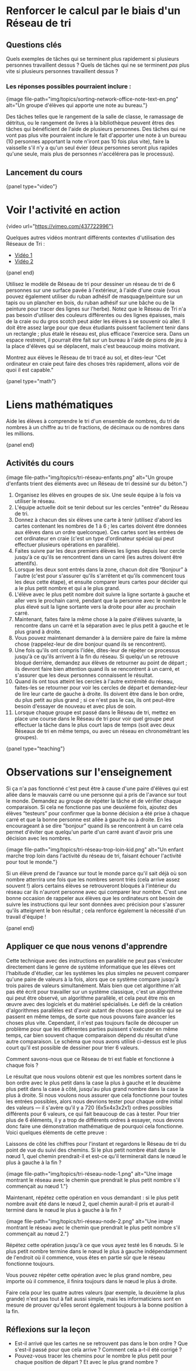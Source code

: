 # Renforcer le calcul par le biais d'un Réseau de tri

## Questions clés

Quels exemples de tâches qui se terminent plus rapidement si plusieurs personnes travaillent dessus ? Quels de tâches qui ne se terminent *pas* plus vite si plusieurs personnes travaillent dessus ?

### Les réponses possibles pourraient inclure :

{image file-path="img/topics/sorting-network-office-note-text-en.png" alt="Un groupe d'élèves qui apporte une note au bureau."}

Des tâches telles que le rangement de la salle de classe, le ramassage de détritus, ou le rangement de livres à la bibliothèque peuvent êtres des tâches qui bénéficient de l'aide de plusieurs personnes. Des tâches qui ne vont pas plus vite pourraient inclure le fait d'apporter une note à un bureau (10 personnes apportant la note n'iront pas 10 fois plus vite), faire la vaisselle s'il n'y a qu'un seul évier (deux personnes seront plus rapides qu'une seule, mais plus de personnes n'accélérera pas le processus).

## Lancement du cours

{panel type="video"}

# Voir l'activité en action

{video url="https://vimeo.com/437722996"}

Quelques autres vidéos montrant différents contextes d'utilisation des Réseaux de Tri :

- [Vidéo 1](https://vimeo.com/437726931)
- [Vidéo 2](https://vimeo.com/437726955)

{panel end}

Utilisez le modèle de Réseau de tri pour dessiner un réseau de tri de 6 personnes sur une surface pavée à l'extérieur, à l'aide d'une craie (vous pouvez également utiliser du ruban adhésif de masquage/peinture sur un tapis ou un plancher en bois, du ruban adhésif sur une bâche ou de la peinture pour tracer des lignes sur l'herbe). Notez que le Réseau de Tri n'a pas besoin d'utiliser des couleurs différentes ou des lignes épaisses, mais de la craie ou du gros scotch peut aider les élèves à se souvenir où aller. Il doit être assez large pour que deux étudiants puissent facilement tenir dans un rectangle ; plus étalé le réseau est, plus efficace l'exercice sera. Dans un espace restreint, il pourrait être fait sur un bureau à l'aide de pions de jeu à la place d'élèves qui se déplacent, mais c'est beaucoup moins motivant.

Montrez aux élèves le Réseau de tri tracé au sol, et dites-leur "Cet ordinateur en craie peut faire des choses très rapidement, allons voir de quoi il est capable."

{panel type="math"}

# Liens mathématiques

Aide les élèves à comprendre le tri d'un ensemble de nombres, du tri de nombres à un chiffre au tri de fractions, de décimaux ou de nombres dans les millions.

{panel end}

## Activités du cours

{image file-path="img/topics/tri-réseau-enfants.png" alt="Un groupe d'enfants trient des éléments avec un Réseau de tri dessiné sur du béton."}

1. Organisez les élèves en groupes de six. Une seule équipe à la fois va utiliser le réseau.
2. L'équipe actuelle doit se tenir debout sur les cercles "entrée" du Réseau de tri.
3. Donnez à chacun des six élèves une carte à tenir (utilisez d'abord les cartes contenant les nombres de 1 à 6 ; les cartes doivent être données aux élèves dans un ordre quelconque). Ces cartes sont les entrées de cet ordinateur en craie (c'est un type d'ordinateur spécial qui peut effectuer plusieurs opérations en parallèle).
4. Faites suivre par les deux premiers élèves les lignes depuis leur cercle jusqu'à ce qu'ils se rencontrent dans un carré (les autres doivent être attentifs).
5. Lorsque les deux sont entrés dans la zone, chacun doit dire “Bonjour” à l'autre (c'est pour s'assurer qu'ils s'arrêtent et qu'ils commencent tous les deux cette étape), et ensuite comparer leurs cartes pour décider qui a le plus petit nombre et qui a le plus grand.
6. L'élève avec le plus petit nombre doit suivre la ligne sortante à gauche et aller vers le prochain carré, pendant que la personne avec le nombre le plus élevé suit la ligne sortante vers la droite pour aller au prochain carré.
7. Maintenant, faites faire la même chose à la paire d'élèves suivante, la rencontre dans un carré et la séparation avec le plus petit à gauche et le plus grand à droite.
8. Vous pouvez maintenant demander à la dernière paire de faire la même chose (rappelez-leur de dire bonjour quand ils se rencontrent).
9. Une fois qu'ils ont compris l'idée, dites-leur de répéter ce processus jusqu'à ce qu'ils arrivent à la fin du réseau. Si quelqu'un se retrouve bloqué derrière, demandez aux élèves de retourner au point de départ ; ils devront faire bien attention quand ils se rencontrent à un carré, et s'assurer que les deux personnes connaissent le résultat.
10. Quand ils ont tous atteint les cercles à l'autre extrémité du réseau, faites-les se retourner pour voir les cercles de départ et demandez-leur de lire leur carte de gauche à droite. Ils doivent être dans le bon ordre, du plus petit au plus grand ; si ce n'est pas le cas, ils ont peut-être besoin d'essayer de nouveau et avec plus de soin.
11. Lorsque chaque groupe est passé dans le Réseau de tri, mettez en place une course dans le Réseau de tri pour voir quel groupe peut effectuer la tâche dans le plus court laps de temps (soit avec deux Réseaux de tri en même temps, ou avec un réseau en chronométrant les groupes).

{panel type="teaching"}

# Observations sur l'enseignement

Si ça n'a pas fonctionné c'est peut être à cause d'une paire d'élèves qui est allée dans le mauvais carré ou une personne qui a pris de l'avance sur tout le monde. Demandez au groupe de répéter la tâche et de vérifier chaque comparaison. Si cela ne fonctionne pas une deuxième fois, ajoutez des élèves “testeurs” pour confirmer que la bonne décision a été prise à chaque carré et que la bonne personne est allée à gauche ou à droite. En les encourageant à se dire "bonjour" quand ils se rencontrent à un carré cela permet d'éviter que quelqu'un parte d'un carré avant d'avoir pris une décision avec les nombres.

{image file-path="img/topics/tri-réseau-trop-loin-kid.png" alt="Un enfant marche trop loin dans l'activité du réseau de tri, faisant échouer l'activité pour tout le monde."}

Si un élève prend de l'avance sur tout le monde parce qu'il sait déjà où son nombre atterrira une fois que les nombres seront triés (cela arrive assez souvent !) alors certains élèves se retrouveront bloqués à l'intérieur du réseau car ils n'auront personne avec qui comparer leur nombre. C'est une bonne occasion de rappeler aux élèves que les ordinateurs ont besoin de suivre les instructions qui leur sont données avec précision pour s'assurer qu'ils atteignent le bon résultat ; cela renforce également la nécessité d'un travail d'équipe !

{panel end}

## Appliquer ce que nous venons d'apprendre

Cette technique avec des instructions en parallèle ne peut pas s'exécuter directement dans le genre de système informatique que les élèves ont l'habitude d'étudier, car les systèmes les plus simples ne peuvent comparer qu'une paire de valeurs à la fois, alors que ce système compare jusqu'à trois paires de valeurs simultanément. Mais bien que cet algorithme n'ait pas été écrit pour travailler sur un système classique, c'est un algorithme qui peut être observé, un algorithme parallèle, et cela peut être mis en œuvre avec des logiciels et du matériel spécialisés. Le défi de la création d'algorithmes parallèles est d'avoir autant de choses que possible qui se passent en même temps, de sorte que nous pouvons faire avancer les choses plus vite. Cependant, il n'est pas toujours facile de découper un problème pour que les différentes parties puissent s'exécuter en même temps, car bien souvent chaque comparaison dépend du résultat d'une autre comparaison. Le schéma que nous avons utilisé ci-dessus est le plus court qu'il est possible de dessiner pour trier 6 valeurs.

Comment savons-nous que ce Réseau de tri est fiable et fonctionne à chaque fois ?

Le résultat que nous voulons obtenir est que les nombres sortent dans le bon ordre avec le plus petit dans la case la plus à gauche et le deuxième plus petit dans la case à côté, jusqu'au plus grand nombre dans la case la plus à droite. Si nous voulons nous assurer que cela fonctionne pour toutes les entrées possibles, alors nous devrions tester pour chaque ordre initial des valeurs — il s'avère qu'il y a 720 (6x5x4x3x2x1) ordres possibles différents pour 6 valeurs, ce qui fait beaucoup de cas à tester. Pour trier plus de 6 éléments, il y a trop de différents ordres à essayer, nous devons donc faire une démonstration mathématique de pourquoi cela fonctionne. Voici quelques éléments de cette preuve :

Laissons de côté les chiffres pour l'instant et regardons le Réseau de tri du point de vue du suivi des chemins. Si le plus petit nombre était dans le nœud 1, quel chemin prendrait-il et est-ce qu'il terminerait dans le nœud le plus à gauche à la fin ?

{image file-path="img/topics/tri-réseau-node-1.png" alt="Une image montrant le réseau avec le chemin que prendrait le plus petit nombre s'il commençait au nœud 1."}

Maintenant, répétez cette opération en vous demandant : si le plus petit nombre avait été dans le nœud 2, quel chemin aurait-il pris et aurait-il terminé dans le nœud le plus à gauche à la fin ?

{image file-path="img/topics/tri-réseau-node-2.png" alt="Une image montrant le réseau avec le chemin que prendrait le plus petit nombre s'il commençait au nœud 2."}

Répétez cette opération jusqu'à ce que vous ayez testé les 6 nœuds. Si le plus petit nombre termine dans le nœud le plus à gauche indépendamment de l'endroit où il commence, vous êtes en partie sûr que le réseau fonctionne toujours.

Vous pouvez répéter cette opération avec le plus grand nombre, peu importe où il commence, il finira toujours dans le nœud le plus à droite.

Faire cela pour les quatre autres valeurs (par exemple, la deuxième la plus grande) n'est pas tout à fait aussi simple, mais les informaticiens sont en mesure de prouver qu'elles seront également toujours à la bonne position à la fin.

## Réflexions sur la leçon

- Est-il arrivé que les cartes ne se retrouvent pas dans le bon ordre ? Que s'est-il passé pour que cela arrive ? Comment cela a-t-il été corrigé ?
- Pouvez-vous tracer les chemins pour le nombre le plus petit pour chaque position de départ ? Et avec le plus grand nombre ?